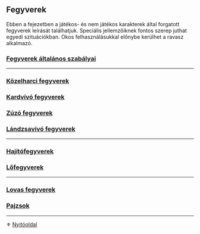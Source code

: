 ## Fegyverek

Ebben a fejezetben a játékos- és nem játékos karakterek által forgatott fegyverek leírását találhatjuk. Speciális jellemzőiknek fontos szerep juthat egyedi szituációkban. Okos felhasználásukkal előnybe kerülhet a ravasz alkalmazó.

### [Fegyverek általános szabályai](068_01_fegyverek_altalanos_szabalyai.md)

---
### [Közelharci fegyverek](068_02_kozelharci_fegyverek.md)

### [Kardvívó fegyverek](068_03_kardvivo_fegyverek.md)

### [Zúzó fegyverek](068_04_zuzo_fegyverek.md)

### [Lándzsavívó fegyverek](068_05_landzsavivo_fegyverek.md)

---
### [Hajítófegyverek](068_06_hajitofegyverek.md)

### [Lőfegyverek](068_07_lofegyverek.md)

---

### [Lovas fegyverek](068_08_lovas_fegyverek.md)
### [Pajzsok](068_09_pajzsok.md)

---

⚜️ [Nyitóoldal](start.md#6-harcrendszer-%EF%B8%8F)
